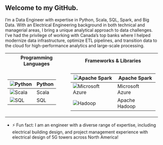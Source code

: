 ## Welcome to my GitHub.

I’m a Data Engineer with expertise in Python, Scala, SQL, Spark, and Big Data. With an Electrical Engineering background in both technical and managerial areas, I bring a unique analytical approach to data challenges. I’ve had the privilege of working with Canada’s top banks where I helped modernize data infrastructure, optimize ETL pipelines, and transition data to the cloud for high-performance analytics and large-scale processing. 


<table>
<tr>
<th>Programming Languages </th>
	<th>Frameworks & Libraries</th></tr>
	
<tr>
<td>


| <img alt="Python" src="https://img.shields.io/badge/Python-blue?logo=python&logoColor=white&color=306998"/>                                    |  Python        |
|------------------------------------------------------------------------------------------------------------------------------------------------|--------------- |
| <img alt="Scala" src="https://img.shields.io/badge/Scala%20-%20grey?style=plastic&logo=Scala&logoColor=red"/>                                  |  Scala         |
| <img alt="SQL" src="https://img.shields.io/badge/SQL%20-%20grey?style=plastic&logo=mysql&logoColor=blue"/>                                     |  SQL           |

</td>
<td>



| <img alt="Apache Spark" src="https://img.shields.io/badge/Apache%20Spark%20-%20black?logo=apachespark&logoColor=%23E25A1C&color=%233b3b3b"/>         |  Apache Spark    |
|------------------------------------------------------------------------------------------------------------------------------------------------------|------------------|
| <img alt="Microsoft Azure" src="https://img.shields.io/badge/Microsoft%20Azure%20-%20blue?logo=icloud&logoColor=white&color=007FFF"/>                |  Microsoft Azure | 
| <img alt="Hadoop" src="https://img.shields.io/badge/Apache%20Hadoop%20-%20yellow?style=plastic&logo=apachehadoop&logoColor=yellow&color=grey"/>      |  Apache Hadoop   |


</td>
</tr> 
</table>

- ⚡ Fun fact: I am an engineer with a diverse range of expertise, including electrical building design, and project management experience with electrical design of 5G towers across North America!
<!---
Nasr-Syed/Nasr-Syed is a ✨ special ✨ repository because its `README.md` (this file) appears on your GitHub profile.
You can click the Preview link to take a look at your changes.
--->
